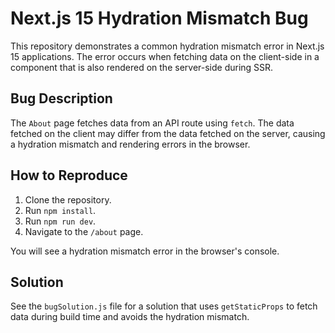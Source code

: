# Next.js 15 Hydration Mismatch Bug
This repository demonstrates a common hydration mismatch error in Next.js 15 applications. The error occurs when fetching data on the client-side in a component that is also rendered on the server-side during SSR.

## Bug Description
The `About` page fetches data from an API route using `fetch`. The data fetched on the client may differ from the data fetched on the server, causing a hydration mismatch and rendering errors in the browser.

## How to Reproduce
1. Clone the repository.
2. Run `npm install`.
3. Run `npm run dev`.
4. Navigate to the `/about` page.

You will see a hydration mismatch error in the browser's console.

## Solution
See the `bugSolution.js` file for a solution that uses `getStaticProps` to fetch data during build time and avoids the hydration mismatch.